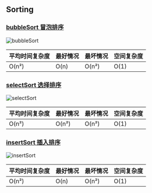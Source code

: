 ## Sorting

### [bubbleSort 冒泡排序](https://github.com/jin5354/algorithms/blob/master/src/sorting/bubbleSort.js)

![bubbleSort](http://louiszhai.github.io/docImages/sort05.gif)

| 平均时间复杂度 | 最好情况 | 最坏情况 | 空间复杂度 |
|----------------|----------|----------|------------|
| O(n²)          | O(n)     | O(n²)    | O(1)       |

### [selectSort 选择排序](https://github.com/jin5354/algorithms/blob/master/src/sorting/selectSort.js)

![selectSort](http://louiszhai.github.io/docImages/sort06.gif)

| 平均时间复杂度 | 最好情况 | 最坏情况 | 空间复杂度 |
|----------------|----------|----------|------------|
| O(n²)          | O(n²)     | O(n²)    | O(1)       |

### [insertSort 插入排序](https://github.com/jin5354/algorithms/blob/master/src/sorting/insertSort.js)

![insertSort](http://louiszhai.github.io/docImages/sort07.gif)

| 平均时间复杂度 | 最好情况 | 最坏情况 | 空间复杂度 |
|----------------|----------|----------|------------|
| O(n²)          | O(n)     | O(n²)    | O(1)       |